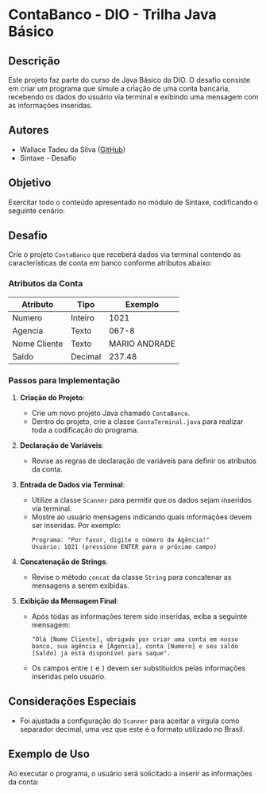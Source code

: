 # ContaBanco - DIO - Trilha Java Básico

## Descrição

Este projeto faz parte do curso de Java Básico da DIO. O desafio consiste em criar um programa que simule a criação de uma conta bancária, recebendo os dados do usuário via terminal e exibindo uma mensagem com as informações inseridas.

## Autores

- Wallace Tadeu da Silva ([GitHub](https://github.com/Wallacet28))
- Sintaxe - Desafio

## Objetivo

Exercitar todo o conteúdo apresentado no módulo de Sintaxe, codificando o seguinte cenário:

## Desafio

Crie o projeto `ContaBanco` que receberá dados via terminal contendo as características de conta em banco conforme atributos abaixo:

### Atributos da Conta

| Atributo      | Tipo    | Exemplo        |
| ------------- | ------- | -------------- |
| Numero        | Inteiro | 1021           |
| Agencia       | Texto   | 067-8          |
| Nome Cliente  | Texto   | MARIO ANDRADE  |
| Saldo         | Decimal | 237.48         |

### Passos para Implementação

1. **Criação do Projeto**: 
    - Crie um novo projeto Java chamado `ContaBanco`.
    - Dentro do projeto, crie a classe `ContaTerminal.java` para realizar toda a codificação do programa.

2. **Declaração de Variáveis**:
    - Revise as regras de declaração de variáveis para definir os atributos da conta.

3. **Entrada de Dados via Terminal**:
    - Utilize a classe `Scanner` para permitir que os dados sejam inseridos via terminal.
    - Mostre ao usuário mensagens indicando quais informações devem ser inseridas. Por exemplo:
      ```
      Programa: "Por favor, digite o número da Agência!"
      Usuário: 1021 (pressione ENTER para o próximo campo)
      ```

4. **Concatenação de Strings**:
    - Revise o método `concat` da classe `String` para concatenar as mensagens a serem exibidas.

5. **Exibição da Mensagem Final**:
    - Após todas as informações terem sido inseridas, exiba a seguinte mensagem:
      ```
      "Olá [Nome Cliente], obrigado por criar uma conta em nosso banco, sua agência é [Agencia], conta [Numero] e seu saldo [Saldo] já está disponível para saque".
      ```
    - Os campos entre `[` e `]` devem ser substituídos pelas informações inseridas pelo usuário.

## Considerações Especiais

- Foi ajustada a configuração do `Scanner` para aceitar a vírgula como separador decimal, uma vez que este é o formato utilizado no Brasil.

## Exemplo de Uso

Ao executar o programa, o usuário será solicitado a inserir as informações da conta:

